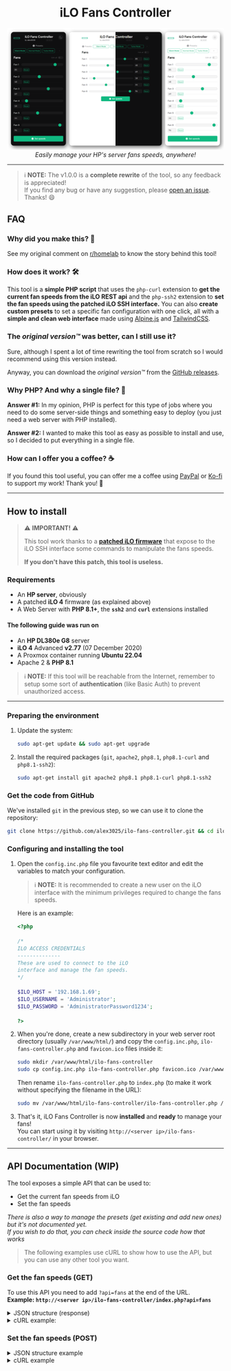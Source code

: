<h1 align="center">iLO Fans Controller</h1>

<p align="center">
  <img width="800" src="screenshot.png" alt="Webpage Screenshot">
  <br>
  <i>Easily manage your HP's server fans speeds, anywhere!</i>
</p>

---

> ℹ **NOTE:** The v1.0.0 is a **complete rewrite** of the tool, so any feedback is appreciated!<br>
> If you find any bug or have any suggestion, please [open an issue](https://github.com/alex3025/ilo-fans-controller/issues). Thanks! 😄

## FAQ

### Why did you make this? 🤔

See my original comment on [r/homelab](https://www.reddit.com/r/homelab/comments/rcel73/comment/hnu3iyp/?utm_source=share&utm_medium=web2x&context=3) to know the story behind this tool!

### How does it work? 🛠

This tool is a **simple PHP script** that uses the `php-curl` extension to **get the current fan speeds from the iLO REST api** and the `php-ssh2` extension to **set the fan speeds using the patched iLO SSH interface.** You can also **create custom presets** to set a specific fan configuration with one click, all with a **simple and clean web interface** made using [Alpine.js](https://alpinejs.dev/) and [TailwindCSS](https://tailwindcss.com/).

### The _original version™_ was better, can I still use it?

Sure, although I spent a lot of time rewriting the tool from scratch so I would recommend using this version instead.

Anyway, you can download the _original version™_ from the [GitHub releases](https://github.com/alex3025/ilo-fans-controller/releases/tag/0.0.1).

### Why PHP? And why a single file? 📄

**Answer #1:**
In my opinion, PHP is perfect for this type of jobs where you need to do some server-side things and something easy to deploy (you just need a web server with PHP installed).

**Answer #2:**
I wanted to make this tool as easy as possible to install and use, so I decided to put everything in a single file.

### How can I offer you a coffee? ☕

If you found this tool useful, you can offer me a coffee using [PayPal](https://paypal.me/alex3025) or [Ko-fi](https://ko-fi.com/alex3025) to support my work! Thank you! 🙏

---

## How to install

> ⚠ **IMPORTANT!** ⚠
>
> This tool work thanks to a **[patched iLO firmware](https://www.reddit.com/r/homelab/comments/sx3ldo/hp_ilo4_v277_unlocked_access_to_fan_controls/)** that expose to the iLO SSH interface some commands to manipulate the fans speeds.
>
> **If you don't have this patch, this tool is useless.**

### Requirements

* An **HP server**, obviously
* A patched **iLO 4** firmware (as explained above)
* A Web Server with **PHP 8.1+**, the **`ssh2`** and **`curl`** extensions installed

#### The following guide was run on

* An **HP DL380e G8** server
* **iLO 4** Advanced **v2.77** (07 December 2020)
* A Proxmox container running **Ubuntu 22.04**
* Apache 2 & **PHP 8.1**

> ℹ **NOTE:** If this tool will be reachable from the Internet, remember to setup some sort of **authentication** (like Basic Auth) to prevent unauthorized access.

---

### Preparing the environment

1. Update the system:

    ```sh
    sudo apt-get update && sudo apt-get upgrade
    ```

2. Install the required packages (`git`, `apache2`, `php8.1`, `php8.1-curl` and `php8.1-ssh2`):

    ```sh
    sudo apt-get install git apache2 php8.1 php8.1-curl php8.1-ssh2
    ```

### Get the code from GitHub

We've installed `git` in the previous step, so we can use it to clone the repository:

```sh
git clone https://github.com/alex3025/ilo-fans-controller.git && cd ilo-fans-controller
```

### Configuring and installing the tool

1. Open the `config.inc.php` file you favourite text editor and edit the variables to match your configuration.

    > ℹ **NOTE:** It is recommended to create a new user on the iLO interface with the minimum privileges required to change the fans speeds.

    Here is an example:

    ```php
    <?php

    /*
    ILO ACCESS CREDENTIALS
    --------------
    These are used to connect to the iLO
    interface and manage the fan speeds.
    */

    $ILO_HOST = '192.168.1.69';
    $ILO_USERNAME = 'Administrator';
    $ILO_PASSWORD = 'AdministratorPassword1234';

    ?>
    ```

2. When you're done, create a new subdirectory in your web server root directory (usually `/var/www/html/`) and copy the `config.inc.php`, `ilo-fans-controller.php` and `favicon.ico` files inside it:

    ```sh
    sudo mkdir /var/www/html/ilo-fans-controller
    sudo cp config.inc.php ilo-fans-controller.php favicon.ico /var/www/html/ilo-fans-controller/
    ```

    Then rename `ilo-fans-controller.php` to `index.php` (to make it work without specifying the filename in the URL):

    ```sh
    sudo mv /var/www/html/ilo-fans-controller/ilo-fans-controller.php /var/www/html/ilo-fans-controller/index.php
    ```

3. That's it, iLO Fans Controller is now **installed** and **ready** to manage your fans!<br>
   You can start using it by visiting `http://<server ip>/ilo-fans-controller/` in your browser.

---

## API Documentation (WIP)

The tool exposes a simple API that can be used to:

* Get the current fan speeds from iLO
* Set the fan speeds

_There is also a way to manage the presets (get existing and add new ones) but it's not documented yet._<br>
_If you wish to do that, you can check inside the source code how that works_

> The following examples use cURL to show how to use the API, but you can use any other tool you want.

### Get the fan speeds (GET)

To use this API you need to add `?api=fans` at the end of the URL.<br>
**Example: `http://<server ip>/ilo-fans-controller/index.php?api=fans`**

<details>
<summary>JSON structure (response)</summary>

```json
{
    "Fan 1": 85,
    "Fan 2": 48,
    "Fan 3": 69,
    "Fan 4": 18,
    "Fan 5": 44,
    "Fan 6": 96
}
```

</details>

<details>
<summary>cURL example:</summary>

```sh
curl http://<server ip>/ilo-fans-controller/index.php?api=fans
```
</details>

### Set the fan speeds (POST)

<details>
<summary>JSON structure example</summary>

```json
{
    "action": "fans",
    // You can use either an object or a single number value (that will be applied to all fans):
    // Example: `fans: { ... }` or `fans: 50`
    "fans": {
        "Fan 1": 40,
        "Fan 2": 23,
        "Fan 5": 70
        // ...
    }
}
```

</details>

<details>
<summary>cURL example</summary>

```sh
curl -X POST http://<server ip>/ilo-fans-controller/index.php -H 'Content-Type: application/json' -d '{"action": "fans", "fans": 50}'
```

This command will set all fans to 50%.<br>
_I personally use this command to slow down the fans automatically when my server boots._
</details>
